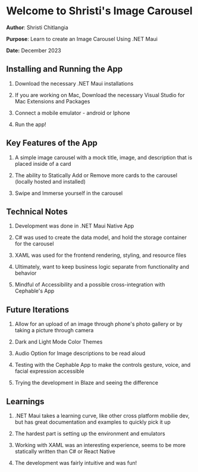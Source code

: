 # Welcome to Shristi's Image Carousel

**Author**: Shristi Chitlangia

**Purpose**: Learn to create an Image Carousel Using .NET Maui

**Date:** December 2023

## Installing and Running the App

1. Download the necessary .NET Maui installations

2. If you are working on Mac, Download the necessary Visual Studio for Mac Extensions and Packages

3. Connect a mobile emulator - android or Iphone

4. Run the app!

## Key Features of the App

1. A simple image carousel with a mock title, image, and description that is placed inside of a card

2. The ability to Statically Add or Remove more cards to the carousel (locally hosted and installed)

3. Swipe and Immerse yourself in the carousel

## Technical Notes

1. Development was done in .NET Maui Native App 

2. C# was used to create the data model, and hold the storage container for the carousel

3. XAML was used for the frontend rendering, styling, and resource files

4. Ultimately, want to keep business logic separate from functionality and behavior

5. Mindful of Accessibility and a possible cross-integration with Cephable's App

## Future Iterations

1. Allow for an upload of an image through phone's photo gallery or by taking a picture through camera

2. Dark and Light Mode Color Themes

3. Audio Option for Image descriptions to be read aloud

4. Testing with the Cephable App to make the controls gesture, voice, and facial expression accessible

5. Trying the development in Blaze and seeing the difference

## Learnings

1. .NET Maui takes a learning curve, like other cross platform mobilie dev, but has great documentation and examples to quickly pick it up

2. The hardest part is setting up the environment and emulators

3. Working with XAML was an interesting experience, seems to be more statically written than C# or React Native

4. The development was fairly intuitive and was fun!